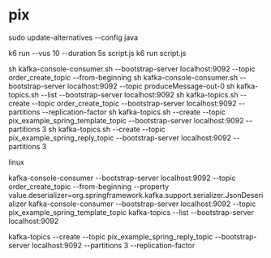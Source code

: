 # pix

sudo update-alternatives --config java

k6 run --vus 10 --duration 5s script.js
k6 run script.js

sh kafka-console-consumer.sh --bootstrap-server localhost:9092 --topic order_create_topic --from-beginning
sh kafka-console-consumer.sh --bootstrap-server localhost:9092 --topic produceMessage-out-0
sh kafka-topics.sh --list --bootstrap-server localhost:9092
sh kafka-topics.sh --create --topic order_create_topic --bootstrap-server localhost:9092 --partitions <num-particoes> --replication-factor <fator-replicacao>
sh kafka-topics.sh  --create --topic pix_example_spring_template_topic --bootstrap-server localhost:9092 --partitions 3
sh kafka-topics.sh  --create --topic pix_example_spring_reply_topic --bootstrap-server localhost:9092 --partitions 3



linux

kafka-console-consumer --bootstrap-server localhost:9092 --topic order_create_topic --from-beginning --property value.deserializer=org.springframework.kafka.support.serializer.JsonDeserializer
kafka-console-consumer --bootstrap-server localhost:9092 --topic pix_example_spring_template_topic
kafka-topics --list --bootstrap-server localhost:9092

kafka-topics --create --topic pix_example_spring_reply_topic --bootstrap-server localhost:9092 --partitions 3 --replication-factor <fator-replicacao>



